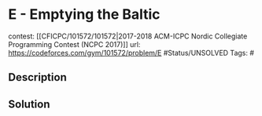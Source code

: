 # E - Emptying the Baltic

contest: [[CFICPC/101572/101572|2017-2018 ACM-ICPC Nordic Collegiate Programming Contest (NCPC 2017)]]
url: https://codeforces.com/gym/101572/problem/E
#Status/UNSOLVED
Tags: #

## Description

## Solution

